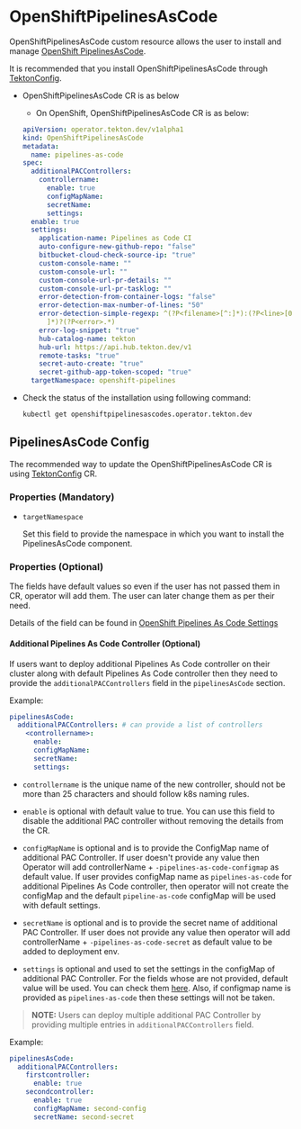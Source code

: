 <!--
---
linkTitle: "OpenShiftPipelinesAsCode"
weight: 11
---
-->
# OpenShiftPipelinesAsCode

OpenShiftPipelinesAsCode custom resource allows the user to install and manage [OpenShift PipelinesAsCode](PipelinesAsCode).

It is recommended that you install OpenShiftPipelinesAsCode through [TektonConfig](./TektonConfig.md).

- OpenShiftPipelinesAsCode CR is as below

    - On OpenShift, OpenShiftPipelinesAsCode CR is as below:

    ```yaml
    apiVersion: operator.tekton.dev/v1alpha1
    kind: OpenShiftPipelinesAsCode
    metadata:
      name: pipelines-as-code
    spec:
      additionalPACControllers:
        controllername:
          enable: true
          configMapName:
          secretName:
          settings:
      enable: true
      settings:
        application-name: Pipelines as Code CI
        auto-configure-new-github-repo: "false"
        bitbucket-cloud-check-source-ip: "true"
        custom-console-name: ""
        custom-console-url: ""
        custom-console-url-pr-details: ""
        custom-console-url-pr-tasklog: ""
        error-detection-from-container-logs: "false"
        error-detection-max-number-of-lines: "50"
        error-detection-simple-regexp: ^(?P<filename>[^:]*):(?P<line>[0-9]+):(?P<column>[0-9]+):([
          ]*)?(?P<error>.*)
        error-log-snippet: "true"
        hub-catalog-name: tekton
        hub-url: https://api.hub.tekton.dev/v1
        remote-tasks: "true"
        secret-auto-create: "true"
        secret-github-app-token-scoped: "true"
      targetNamespace: openshift-pipelines
    ```

- Check the status of the installation using following command:

    ```sh
    kubectl get openshiftpipelinesascodes.operator.tekton.dev
    ```

## PipelinesAsCode Config 

The recommended way to update the OpenShiftPipelinesAsCode CR is using [TektonConfig](./TektonConfig.md) CR.

### Properties (Mandatory)

 - `targetNamespace`

    Set this field to provide the namespace in which you want to install the PipelinesAsCode component.

### Properties (Optional)

The fields have default values so even if the user has not passed them in CR, operator will add them. The user can later change
them as per their need.

Details of the field can be found in [OpenShift Pipelines As Code Settings][pac-config]

#### Additional Pipelines As Code Controller (Optional)

If users want to deploy additional Pipelines As Code controller on their cluster along with default Pipelines As Code 
controller then they need to provide the `additionalPACControllers` field in the `pipelinesAsCode` section.

Example:

```yaml
pipelinesAsCode:
  additionalPACControllers: # can provide a list of controllers
    <controllername>: 
      enable:
      configMapName:
      secretName:
      settings:
```

- `controllername` is the unique name of the new controller, should not be more than 25 characters and should follow k8s naming rules.

- `enable` is optional with default value to true. You can use this field to disable the additional PAC controller
   without removing the details from the CR.

- `configMapName` is optional and is to provide the ConfigMap name of additional PAC Controller. If user doesn't 
   provide any value then Operator will add controllerName + `-pipelines-as-code-configmap` as default value. If user 
   provides configMap name as `pipelines-as-code` for additional Pipelines As Code controller, then operator will not create
   the configMap and the default `pipeline-as-code` configMap will be used with default settings.

- `secretName` is optional and is to provide the secret name of additional PAC Controller. If user does not provide any 
   value then operator will add controllerName + `-pipelines-as-code-secret` as default value to be added to deployment env.

- `settings` is optional and used to set the settings in the configMap of additional PAC Controller. For the fields whose
   are not provided, default value will be used. You can check them [here](https://pipelinesascode.com/docs/install/settings/#pipelines-as-code-configuration-settings). 
   Also, if configmap name is provided as `pipelines-as-code` then these settings will not be taken.

> **NOTE:** Users can deploy multiple additional PAC Controller by providing multiple entries in `additionalPACControllers` field.

Example:

```yaml
pipelinesAsCode:
  additionalPACControllers:
    firstcontroller:
      enable: true
    secondcontroller:
      enable: true
      configMapName: second-config
      secretName: second-secret
```

[PipelinesAsCode]:https://github.com/openshift-pipelines/pipelines-as-code
[pac-config]:https://pipelinesascode.com/docs/install/settings/#pipelines-as-code-configuration-settings
